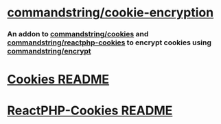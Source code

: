 ﻿# [commandstring/cookie-encryption](https://packagist.org/packages/commandstring/cookie-encryption) #
### An addon to [commandstring/cookies](https://packagist.org/packages/commandstring/cookies) and [commandstring/reactphp-cookies](https://packagist.org/packages/commandstring/reactphp-cookies) to encrypt cookies using [commandstring/encrypt](https://packagist.org/packages/commandstring/encrypt) ###

# [Cookies README](https://github.com/commandstring/cookies) #
# [ReactPHP-Cookies README](https://github.com/commandstring/reactphp-cookies) #

